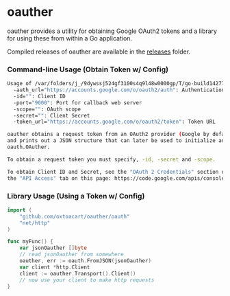oauther
=======

oauther provides a utility for obtaining Google OAuth2 tokens and a library for
using these from within a Go application.

Compiled releases of oauther are available in the [releases](https://github.com/oxtoacart/oauther/releases/) folder.

### Command-line Usage (Obtain Token w/ Config)

```bash
Usage of /var/folders/j_/9dywssj524gf3100s4q9l48w0000gp/T/go-build142777697/command-line-arguments/_obj/exe/main:
  -auth_url="https://accounts.google.com/o/oauth2/auth": Authentication URL
  -id="": Client ID
  -port="9000": Port for callback web server
  -scope="": OAuth scope
  -secret="": Client Secret
  -token_url="https://accounts.google.com/o/oauth2/token": Token URL

oauther obtains a request token from an OAuth2 provider (Google by default)
and prints out a JSON structure that can later be used to initialize an
oauth.OAuther.

To obtain a request token you must specify, -id, -secret and -scope.

To obtain Client ID and Secret, see the "OAuth 2 Credentials" section under
the "API Access" tab on this page: https://code.google.com/apis/console/
```

### Library Usage (Using a Token w/ Config)

```go
import (
    "github.com/oxtoacart/oauther/oauth"
    "net/http"
)

func myFunc() {
    var jsonOauther []byte
    // read jsonOauther from somewhere
    oauther, err := oauth.FromJSON(jsonOauther)
    var client *http.Client
    client := oauther.Transport().Client()
    // now use your client to make http requests
}
```


